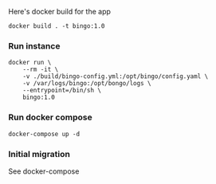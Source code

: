 Here's docker build for the app

```
docker build . -t bingo:1.0
```

### Run instance

```
docker run \
    --rm -it \
    -v ./build/bingo-config.yml:/opt/bingo/config.yaml \
    -v /var/logs/bingo:/opt/bongo/logs \
    --entrypoint=/bin/sh \
    bingo:1.0
```

### Run docker compose

```
docker-compose up -d
```

### Initial migration

See docker-compose